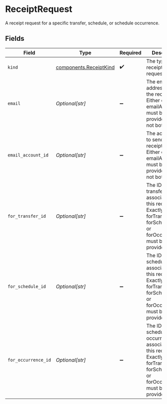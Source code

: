 # ReceiptRequest

A receipt request for a specific transfer, schedule, or schedule occurrence.


## Fields

| Field                                                                                                                                             | Type                                                                                                                                              | Required                                                                                                                                          | Description                                                                                                                                       | Example                                                                                                                                           |
| ------------------------------------------------------------------------------------------------------------------------------------------------- | ------------------------------------------------------------------------------------------------------------------------------------------------- | ------------------------------------------------------------------------------------------------------------------------------------------------- | ------------------------------------------------------------------------------------------------------------------------------------------------- | ------------------------------------------------------------------------------------------------------------------------------------------------- |
| `kind`                                                                                                                                            | [components.ReceiptKind](../../models/components/receiptkind.md)                                                                                  | :heavy_check_mark:                                                                                                                                | The type of receipt being requested.                                                                                                              |                                                                                                                                                   |
| `email`                                                                                                                                           | *Optional[str]*                                                                                                                                   | :heavy_minus_sign:                                                                                                                                | The email address to send the receipt to.<br/>Either email or emailAccountID must be provided, but not both.                                      | jordan.lee@classbooker.dev                                                                                                                        |
| `email_account_id`                                                                                                                                | *Optional[str]*                                                                                                                                   | :heavy_minus_sign:                                                                                                                                | The accountID to send the receipt to.<br/>Either email or emailAccountID must be provided, but not both.                                          |                                                                                                                                                   |
| `for_transfer_id`                                                                                                                                 | *Optional[str]*                                                                                                                                   | :heavy_minus_sign:                                                                                                                                | The ID of the transfer associated with this receipt.<br/>Exactly one of forTransferID, forScheduleID, or forOccurrenceID must be provided.        |                                                                                                                                                   |
| `for_schedule_id`                                                                                                                                 | *Optional[str]*                                                                                                                                   | :heavy_minus_sign:                                                                                                                                | The ID of the schedule associated with this receipt.<br/>Exactly one of forTransferID, forScheduleID, or forOccurrenceID must be provided.        |                                                                                                                                                   |
| `for_occurrence_id`                                                                                                                               | *Optional[str]*                                                                                                                                   | :heavy_minus_sign:                                                                                                                                | The ID of the schedule occurrence associated with this receipt.<br/>Exactly one of forTransferID, forScheduleID, or forOccurrenceID must be provided. |                                                                                                                                                   |